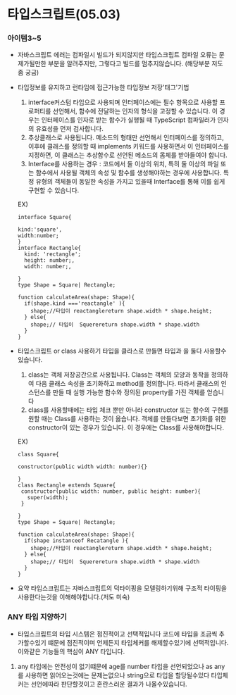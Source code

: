 # 타입스크립트(05.03)

### 아이템3~5

- 자바스크립트 에러는 컴파일시 빌드가 되지않지만 타입스크립트 컴파일 오류는 문제가될만한 부분을 알려주지만, 그렇다고 빌드를 멈추지않습니다. (해당부분 저도 좀 궁금)
- 타입정보를 유지하고 런타임에 접근가능한 타입정보 저장'태그'기법
    1. interface커스텀 타입으로 사용되며 인터페이스에는 필수 항목으로 사용할 프로퍼티를 선언해서, 함수에 전달하는 인자의 형식을 고정할 수 있습니다. 이 경우는 인터페이스를 인자로 받는 함수가 실행될 때 TypeScript 컴파일러가 인자의 유효성을 먼저 검사합니다.
    2. 추상클래스로 사용됩니다. 메소드의 형태만 선언해서 인터페이스를 정의하고, 이후에 클래스를 정의할 때 implements 키워드를 사용하면서 이 인터페이스를 지정하면, 이 클래스는 추상함수로 선언된 메소드의 몸체를 받아들여야 합니다.
    3. Interface를 사용하는 경우 : 코드에서 둘 이상의 위치, 특히 둘 이상의 파일 또는 함수에서 사용될 객체의 속성 및 함수를 생성해야하는 경우에 사용합니다. 특정 유형의 객체들이 동일한 속성을 가지고 있을때 Interface를 통해 이를 쉽게 구현할 수 있습니다.
    
    EX)
    
    ```tsx
    interface Square{
    
    kind:'square',
    width:number;
    }
    interface Rectangle{
      kind: 'rectangle';
      height: number;,
      width: number;,
    
    }
    type Shape = Square| Rectangle;
    
    function calculateArea(shape: Shape){
      if(shape.kind ==='reactangle' ){
        shape;//타입이 reactanglereturn shape.width * shape.height;
      } else{
        shape;// 타입이  Squerereturn shape.width * shape.width
      }
    }
    
    ```
    
- 타입스크립트 or class 사용하기 타입을 클라스로 만들면 타입과 을 둘다 사용할수있습니다.
    1. class는 객체 저장공간으로 사용됩니다. Class는 객체의 모양과 동작을 정의하여 다음 클래스 속성을 초기화하고 method를 정의합니다. 따라서 클래스의 인스턴스를 만들 때 실행 가능한 함수와 정의된 property를 가진 객체를 얻습니다
    2. class를 사용할때에는 타입 체크 뿐만 아니라 constructor 또는 함수의 구현를 원할 때는 Class를 사용하는 것이 옳습니다. 객체를 만들다보면 초기화를 위한 constructor이 있는 경우가 있습니다. 이 경우에는 Class를 사용해야합니다.
    
    EX)
    
    ```tsx
    class Square{
    
    constructor(public width width: number){}
    
    }
    class Rectangle extends Square{
     constructor(public width: number, public height: number){
       super(width);
     }
    
    }
    type Shape = Square| Rectangle;
    
    function calculateArea(shape: Shape){
      if(shape instanceof Recatangle ){
        shape;//타입이 reactanglereturn shape.width * shape.height;
      } else{
        shape;// 타입이  Squerereturn shape.width * shape.width
      }
    }
    
    ```
    
- 요약 타입스크립트는 자바스크립트의 덕타이핑을 모델링하기위해 구조적 타이핑을 사용한다는것을 이해해야합니다.(저도 미숙)

### ANY 타입 지양하기

- 타입스크립트의 타입 시스템은 점진적이고 선택적입니다 코드에 타입을 조금씩 추가할수있기 떄문에 점진적이며 언제든지 타입체커를 해제할수있기에 선택적입니다. 이와같은 기능들의 핵심이 ANY 타입니다.
1. any 타입에는 안전성이 없기떄문에 age를 number 타입을 선언되었으나 as any를 사용하면 읽어오는것에는 문제는없으나 string으로 타입을 할당될수있다 타입체커는 선언에따라 판단할것이고 혼란스러운 결과가 나올수있습니다.